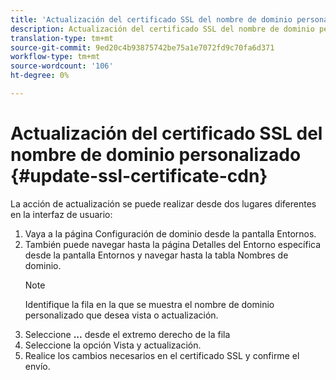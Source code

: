```yaml
---
title: 'Actualización del certificado SSL del nombre de dominio personalizado '
description: Actualización del certificado SSL del nombre de dominio personalizado
translation-type: tm+mt
source-git-commit: 9ed20c4b93875742be75a1e7072fd9c70fa6d371
workflow-type: tm+mt
source-wordcount: '106'
ht-degree: 0%

---
```


# Actualización del certificado SSL del nombre de dominio personalizado {#update-ssl-certificate-cdn}

La acción de actualización se puede realizar desde dos lugares diferentes en la interfaz de usuario:

1. Vaya a la página Configuración de dominio desde la pantalla Entornos.
1. También puede navegar hasta la página Detalles del Entorno específica desde la pantalla Entornos y navegar hasta la tabla Nombres de dominio.
   >[!NOTE]
   >Identifique la fila en la que se muestra el nombre de dominio personalizado que desea vista o actualización.
1. Seleccione **...** desde el extremo derecho de la fila
1. Seleccione la opción Vista y actualización.
1. Realice los cambios necesarios en el certificado SSL y confirme el envío.
